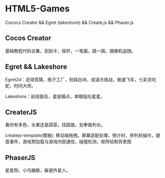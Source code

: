 # HTML5-Games

Cococs Creator  && Egret (lakeshore) && Create.js && Phaser.js

<h2>Cocos Creator </h2>

基础教程代码合集，刮刮卡，摇杆，一笔画，跳一跳，摄像机追随。

<h2>Egret &&  Lakeshore </h2>

Egret2d：足球竞猜，瓶子工厂，别踩白块，成语大挑战，极速飞车，七彩贪吃蛇，时间大师。

Lakeshore：前线狙击，星座瞄点，单眼娃吃星星。

<h2>CreaterJS</h2>

看你有多色，水果还是蔬菜，找国旗，划拳裁判长。

createjs-template(模板):   移动端拖拽，屏幕适配处理，倒计时，序列祯操作，键盘事件，游戏预加载与游戏内部通信，碰撞检测，矩阵绘制背景图


<h2>PhaserJS</h2>

星星狗，小鸟蹦极，躲避外星人。


